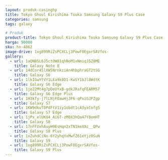 ```yaml
---
layout: produk-casinghp
title: Tokyo Ghoul Kirishima Touka Samsung Galaxy S9 Plus Case
categories: samsung
tags: galaxy

# Produk
product-title: Tokyo Ghoul Kirishima Touka Samsung Galaxy S9 Plus Case
harga: 90000
sku: hn-4862
image-drive: 1xg899RiZsPCXCLj3PowF0EgxrSAVfos-
gallery:
  - url: 1aQNB5L6J5ctOW81qhNoM1xNmiqJ5Z8ME
    title: Galaxy Note 8
  - url: 14dCor45lXW5NrnkziAn4hbphraGT2tSG
    title: Galaxy S6
  - url: 1lkIGwYtVY1LEa9k0D1-KwSY1bJl8WdtK
    title: Galaxy S6 Edge
  - url: 1je22Mt4g7pDeUYxB-gdkJRafqFEARM57
    title: Galaxy S6 Edge Plus
  - url: 1H3kfy-j7lLNjFOawHjJF6-qPxiGJPZgp
    title: Galaxy S7
  - url: 1KW9dkvT0PdFtV1iy1obdt1cA3yxCofgS
    title: Galaxy S7 Edge
  - url: 1jPx_elUKU4_Ai6T-zM0X3hQa47Y8omHT
    title: Galaxy S8
  - url: 17nFFVxhAuyH9EsHqn2xTN1keXXc__QPw
    title: Galaxy S8 Plus
  - url: 1xZuhdCiNx-6Y2yhqYxMwfZ61eYjz0SuN
    title: Galaxy S9
  - url: 1xg899RiZsPCXCLj3PowF0EgxrSAVfos-
    title: Galaxy S9 Plus
---
```

